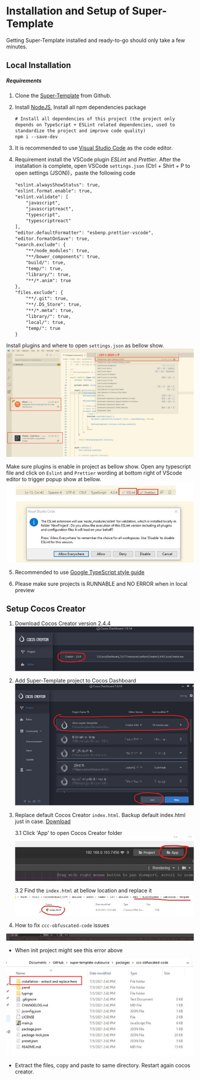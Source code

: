 # Installation and Setup of Super-Template

Getting Super-Template installed and ready-to-go should only take a few minutes.

## Local Installation

##### Requirements

1. Clone the [Super-Template](https://github.com/GT3-Game/super-template-outsource) from Github.

2. Install [NodeJS](https://nodejs.org/en/), Install all npm dependencies package
   ```
   # Install all dependencies of this project (the project only depends on TypeScript + ESLint related dependencies, used to standardize the project and improve code quality)
   npm i --save-dev
   ```
3. It is recommended to use [Visual Studio Code](https://code.visualstudio.com/download) as the code editor.

4. Requirement install the VSCode plugin _ESLint_ and _Prettier_. After the installation is complete, open VSCode `settings.json` (Ctrl + Shirt + P to open settings (JSON))，paste the following code
   ```
   "eslint.alwaysShowStatus": true,
   "eslint.format.enable": true,
   "eslint.validate": [
       "javascript",
       "javascriptreact",
       "typescript",
       "typescriptreact"
   ],
   "editor.defaultFormatter": "esbenp.prettier-vscode",
   "editor.formatOnSave": true,
   "search.exclude": {
       "**/node_modules": true,
       "**/bower_components": true,
       "build/": true,
       "temp/": true,
       "library/": true,
       "**/*.anim": true
   },
   "files.exclude": {
       "**/.git": true,
       "**/.DS_Store": true,
       "**/*.meta": true,
       "library/": true,
       "local/": true,
       "temp/": true
   }
   ```

Install plugins and where to open `settings.json` as bellow show.
![](./res/install-plugins.jpg)

Make sure plugins is enable in project as bellow show.
Open any typescript file and click on `Eslint` and `Prettier` wording at bottom right of VScode editor to trigger popup show at bellow.
![](./res/setup-plugins.jpg)

5. Recommended to use [Google TypeScript style guide](https://google.github.io/styleguide/tsguide.html)

6. Please make sure projects is RUNNABLE and NO ERROR when in local preview

## Setup Cocos Creator

1. Download Cocos Creator version 2.4.4
   ![](./res/cc-engine-version.jpg)

2. Add Super-Template project to Cocos Dashboard
   ![](./res/add-project.jpg)

3. Replace default Cocos Creator `index.html`. Backup default index.html just in case. [Download](https://github.com/GT3-Game/super-template-docs/blob/main/resources/cocos-creator/index.html)

   3.1 Click 'App' to open Cocos Creator folder
   ![](./res/open-app.jpg)

   3.2 Find the `index.html` at bellow location and replace it
   ![](./res/where-to-replace-index.jpg)

4. How to fix `ccc-obfuscated-code` issues

![](./res/ccc-obfuscated-code-error.jpg)

- When init project might see this error above

![](./res/ccc-obfuscated-code-fix.jpg)

- Extract the files, copy and paste to same directory. Restart again cocos creator.
